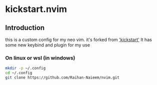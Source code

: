 # kickstart.nvim

## Introduction

this is a custom config for my neo vim.
it's forked from ['kickstart'](https://github.com/nvim-lua/kickstart.nvim)
It has some new keybind and plugin for my use

### On linux or wsl (in windows)

```bash
mkdir -p ~/.config
cd ~/.config
git clone https://github.com/Raihan-Naieem/nvim.git
```
